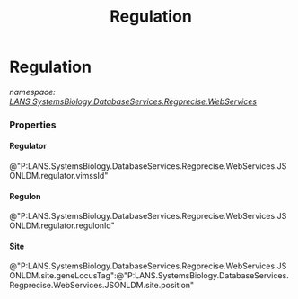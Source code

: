 ﻿---
title: Regulation
---

# Regulation
_namespace: [LANS.SystemsBiology.DatabaseServices.Regprecise.WebServices](N-LANS.SystemsBiology.DatabaseServices.Regprecise.WebServices.html)_





### Properties

#### Regulator
@"P:LANS.SystemsBiology.DatabaseServices.Regprecise.WebServices.JSONLDM.regulator.vimssId"
#### Regulon
@"P:LANS.SystemsBiology.DatabaseServices.Regprecise.WebServices.JSONLDM.regulator.regulonId"
#### Site
@"P:LANS.SystemsBiology.DatabaseServices.Regprecise.WebServices.JSONLDM.site.geneLocusTag":@"P:LANS.SystemsBiology.DatabaseServices.Regprecise.WebServices.JSONLDM.site.position"

